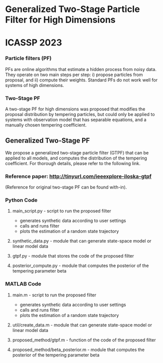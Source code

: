 # Generalized Two-Stage Particle Filter for High Dimensions
# ICASSP 2023

### Particle filters (PF)
PFs are online algorithms that estimate a hidden process from noisy data. 
They operate on two main steps per step: i) propose particles from proposal, and ii) compute their weights.
Standard PFs do not work well for systems of high dimensions.

### Two-Stage PF
A two-stage PF for high dimensions was proposed that modifies the proposal distribution by tempering particles, but could only
be applied to systems with observation model that has separable equations, and a manually chosen tempering coefficient.

## Generalized Two-Stage PF
We propose a generalized two-stage particle filter (GTPF) that can be applied to all models, and computes the distribution of
the tempering coefficient. For thorough details, please refer to the following link.

### Reference paper: http://tinyurl.com/ieeexplore-iloska-gtpf
(Reference for original two-stage PF can be found with-in).

### Python Code
1. main_script.py  - script to run the proposed filter
   - generates synthetic data according to user settings
   - calls and runs filter
   - plots the estimation of a random state trajectory
  
2. synthetic_data.py - module that can generate state-space model or linear model data
3. gtpf.py - module that stores the code of the proposed filter
4. posterior_compute.py - module that computes the posterior of the tempering parameter beta

### MATLAB Code
1. main.m  - script to run the proposed filter
   - generates synthetic data according to user settings
   - calls and runs filter
   - plots the estimation of a random state trajectory
  
2. util/create_data.m - module that can generate state-space model or linear model data
3. proposed_method/gtpf.m - function of the code of the proposed filter
4. proposed_method/beta_posterior.m - module that computes the posterior of the tempering parameter beta

